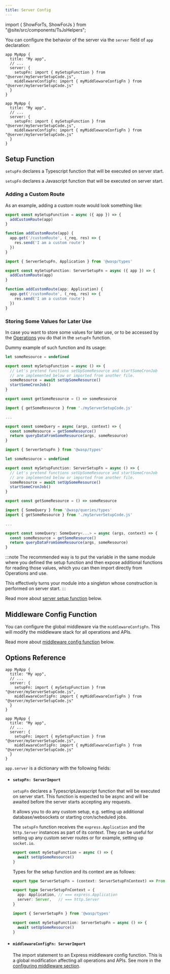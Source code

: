 ```yaml
---
title: Server Config
---
```


import { ShowForTs, ShowForJs } from "@site/src/components/TsJsHelpers";

You can configure the behavior of the server via the `server` field of `app` declaration:

<Tabs groupId="js-ts">
<TabItem value="js" label="JavaScript">

```wasp title="main.wasp"
app MyApp {
  title: "My app",
  // ...
  server: {
    setupFn: import { mySetupFunction } from "@server/myServerSetupCode.js",
    middlewareConfigFn: import { myMiddlewareConfigFn } from "@server/myServerSetupCode.js"
  }
}
```
</TabItem>
<TabItem value="ts" label="TypeScript">

```wasp title="main.wasp"
app MyApp {
  title: "My app",
  // ...
  server: {
    setupFn: import { mySetupFunction } from "@server/myServerSetupCode.js",
    middlewareConfigFn: import { myMiddlewareConfigFn } from "@server/myServerSetupCode.js"
  }
}
```
</TabItem>
</Tabs>

## Setup Function

  <ShowForTs>

  `setupFn` declares a Typescript function that will be executed on server start.
  </ShowForTs>

  <ShowForJs>

  `setupFn` declares a Javascript function that will be executed on server start.
  </ShowForJs>

### Adding a Custom Route

As an example, adding a custom route would look something like:
  
<Tabs groupId="js-ts">
<TabItem value="js" label="JavaScript">

```js title="src/server/myServerSetupCode.ts"
export const mySetupFunction = async ({ app }) => {
  addCustomRoute(app)
}

function addCustomRoute(app) {
  app.get('/customRoute', (_req, res) => {
    res.send('I am a custom route')
  })
}
```
</TabItem>
<TabItem value="ts" label="TypeScript">

```ts title="src/server/myServerSetupCode.ts"
import { ServerSetupFn, Application } from '@wasp/types'

export const mySetupFunction: ServerSetupFn = async ({ app }) => {
  addCustomRoute(app)
}

function addCustomRoute(app: Application) {
  app.get('/customRoute', (_req, res) => {
    res.send('I am a custom route')
  })
}
```
</TabItem>
</Tabs>

### Storing Some Values for Later Use

In case you want to store some values for later use, or to be accessed by the [Operations](/docs/database/operations/overview) you do that in the `setupFn` function.

Dummy example of such function and its usage:

<Tabs groupId="js-ts">
<TabItem value="js" label="JavaScript">

```js title="src/server/myServerSetupCode.js"
let someResource = undefined

export const mySetupFunction = async () => {
  // Let's pretend functions setUpSomeResource and startSomeCronJob
  // are implemented below or imported from another file.
  someResource = await setUpSomeResource()
  startSomeCronJob()
}

export const getSomeResource = () => someResource
```

```js title="src/server/queries.js"
import { getSomeResource } from './myServerSetupCode.js'

...

export const someQuery = async (args, context) => {
  const someResource = getSomeResource()
  return queryDataFromSomeResource(args, someResource)
}
```
</TabItem>
<TabItem value="ts" label="TypeScript">

```ts title="src/server/myServerSetupCode.ts"
import { ServerSetupFn } from '@wasp/types'

let someResource = undefined

export const mySetupFunction: ServerSetupFn = async () => {
  // Let's pretend functions setUpSomeResource and startSomeCronJob
  // are implemented below or imported from another file.
  someResource = await setUpSomeResource()
  startSomeCronJob()
}

export const getSomeResource = () => someResource
```

```ts title="src/server/queries.ts"
import { SomeQuery } from '@wasp/queries/types'
import { getSomeResource } from './myServerSetupCode.js'

...

export const someQuery: SomeQuery<...> = async (args, context) => {
  const someResource = getSomeResource()
  return queryDataFromSomeResource(args, someResource)
}
```
</TabItem>
</Tabs>

:::note
The recommended way is to put the variable in the same module where you defined the setup function and then expose additional functions for reading those values, which you can then import directly from Operations and use.

This effectively turns your module into a singleton whose construction is performed on server start.
:::

Read more about [server setup function](#setupfn-serverimport) below.

## Middleware Config Function

You can configure the global middleware via the `middlewareConfigFn`. This will modify the middleware stack for all operations and APIs.

Read more about [middleware config function](#middlewareconfigfn-serverimport) below.
## Options Reference

<Tabs groupId="js-ts">
<TabItem value="js" label="JavaScript">

```wasp title="main.wasp"
app MyApp {
  title: "My app",
  // ...
  server: {
    setupFn: import { mySetupFunction } from "@server/myServerSetupCode.js",
    middlewareConfigFn: import { myMiddlewareConfigFn } from "@server/myServerSetupCode.js"
  }
}
```
</TabItem>
<TabItem value="ts" label="TypeScript">

```wasp title="main.wasp"
app MyApp {
  title: "My app",
  // ...
  server: {
    setupFn: import { mySetupFunction } from "@server/myServerSetupCode.js",
    middlewareConfigFn: import { myMiddlewareConfigFn } from "@server/myServerSetupCode.js"
  }
}
```
</TabItem>
</Tabs>

`app.server` is a dictionary with the following fields:

- #### `setupFn: ServerImport`

  

  `setupFn` declares a <ShowForTs>Typescript</ShowForTs><ShowForJs>Javascript</ShowForJs> function that will be executed on server start. This function is expected to be async and will be awaited before the server starts accepting any requests.

  It allows you to do any custom setup, e.g. setting up additional database/websockets or starting cron/scheduled jobs.

  The `setupFn` function receives the `express.Application` and the `http.Server` instances as part of its context. They can be useful for setting up any custom server routes or for example, setting up `socket.io`.

  <Tabs groupId="js-ts">
  <TabItem value="js" label="JavaScript">

  ```js title="src/server/myServerSetupCode.js"
  export const mySetupFunction = async () => {
    await setUpSomeResource()
  }
  ```
  </TabItem>
  <TabItem value="ts" label="TypeScript">

  Types for the setup function and its context are as follows:

  ```ts title="@wasp/types"
  export type ServerSetupFn = (context: ServerSetupFnContext) => Promise<void>

  export type ServerSetupFnContext = {
    app: Application, // === express.Application
    server: Server,   // === http.Server
  }
  ```

  ```ts title="src/server/myServerSetupCode.ts"
  import { ServerSetupFn } from '@wasp/types'

  export const mySetupFunction: ServerSetupFn = async () => {
    await setUpSomeResource()
  }
  ```
  </TabItem>
  </Tabs>

- #### `middlewareConfigFn: ServerImport`

  The import statement to an Express middleware config function. This is a global modification affecting all operations and APIs. See more in the [configuring middleware section](/docs/advanced/middleware-config#1-customize-global-middleware).